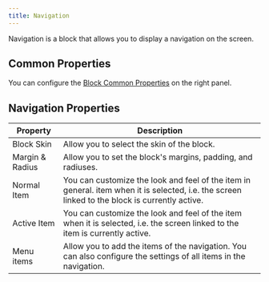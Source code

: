 ```yaml
---
title: Navigation
---
```


Navigation is a block that allows you to display a navigation on the screen.

## Common Properties

You can configure the [Block Common Properties](overview#block-common-properties) on the right panel.

## Navigation Properties

| Property | Description |
| -------- | ----------- |
| Block Skin | Allow you to select the skin of the block. |
| Margin & Radius | Allow you to set the block's margins, padding, and radiuses. |
| Normal Item | You can customize the look and feel of the item in general. item when it is selected, i.e. the screen linked to the block is currently active. |
| Active Item | You can customize the look and feel of the item when it is selected, i.e. the screen linked to the item is currently active. |
| Menu items | Allow you to add the items of the navigation. You can also configure the settings of all items in the navigation. |
